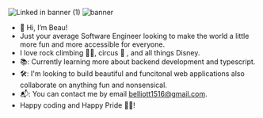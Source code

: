 ![Linked in banner (1)](https://user-images.githubusercontent.com/97813843/173118457-1d98de93-a16b-441f-8fb9-13c498364613.png)
![banner](https://user-images.githubusercontent.com/97813843/173118463-377bcb5a-798a-4a1e-8b64-01a3ecbf13be.gif)

- 👋 Hi, I’m Beau!
- Just your average Software Engineer looking to make the world a little more fun and more accessible for everyone.
- I love rock climbing 🧗‍♂️, circus 🎪 , and all things Disney.
- 📚: Currently learning more about backend development and typescript.
- 🛠: I'm looking to build beautiful and funcitonal web applications also collaborate on anything fun and nonsensical.
- 📬: You can contact me by email belliott1516@gmail.com.
- Happy coding and Happy Pride 🏳️‍🌈!

<!---
belliott15/belliott15 is a ✨ special ✨ repository because its `README.md` (this file) appears on your GitHub profile.
You can click the Preview link to take a look at your changes.
--->

